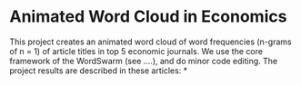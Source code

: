 # Animated  Word Cloud in Economics

This project creates an animated word cloud of word frequencies (n-grams of n = 1) of article titles in top 5 economic journals.
We use the core framework of the WordSwarm (see ....), and do minor code editing.
The project results are described in these articles:
* 

